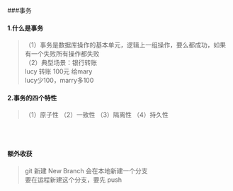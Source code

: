 ###事务
#### 1.什么是事务
>（1）事务是数据库操作的基本单元，逻辑上一组操作，要么都成功，如果有一个失败所有操作都失败   
（2）典型场景：银行转账  
lucy 转账 100元 给mary  
lucy少100，marry多100

#### 2.事务的四个特性
>（1）原子性
（2）一致性
（3）隔离性
（4）持久性

<br><br>
#### 额外收获
>git 新建 New Branch 会在本地新建一个分支  
要在运程新建这个分支，要先 push